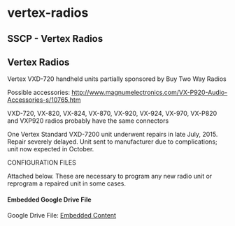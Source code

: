 # vertex-radios

## SSCP - Vertex Radios

## Vertex Radios

Vertex VXD-720 handheld units partially sponsored by Buy Two Way Radios

Possible accessories: http://www.magnumelectronics.com/VX-P920-Audio-Accessories-s/10765.htm

VXD-720, VX-820, VX-824, VX-870, VX-920, VX-924, VX-970, VX-P820 and VXP920 radios probably have the same connectors

One Vertex Standard VXD-7200 unit underwent repairs in late July, 2015. Repair severely delayed. Unit sent to manufacturer due to complications; unit now expected in October.&#x20;

CONFIGURATION FILES

Attached below. These are necessary to program any new radio unit or reprogram a repaired unit in some cases. &#x20;

#### Embedded Google Drive File

Google Drive File: [Embedded Content](https://drive.google.com/embeddedfolderview?id=1DcGnhzqI01bIvDqqeW31MdIeCZa92HYn#list)
